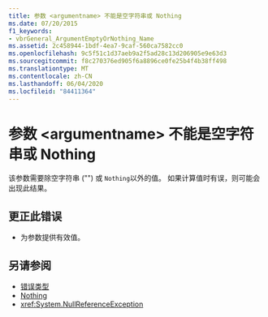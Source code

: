 ```yaml
---
title: 参数 <argumentname> 不能是空字符串或 Nothing
ms.date: 07/20/2015
f1_keywords:
- vbrGeneral_ArgumentEmptyOrNothing_Name
ms.assetid: 2c458944-1bdf-4ea7-9caf-560ca7582cc0
ms.openlocfilehash: 9c5f51c1d37aeb9a2f5ad28c13d206905e9e63d3
ms.sourcegitcommit: f8c270376ed905f6a8896ce0fe25b4f4b38ff498
ms.translationtype: MT
ms.contentlocale: zh-CN
ms.lasthandoff: 06/04/2020
ms.locfileid: "84411364"
---
```

# <a name="argument-argumentname-cannot-be-an-empty-string-or-nothing"></a>参数 \<argumentname> 不能是空字符串或 Nothing
该参数需要除空字符串 ("") 或 `Nothing`以外的值。 如果计算值时有误，则可能会出现此结果。  
  
## <a name="to-correct-this-error"></a>更正此错误  
  
- 为参数提供有效值。  
  
## <a name="see-also"></a>另请参阅

- [错误类型](../programming-guide/language-features/error-types.md)
- [Nothing](../language-reference/nothing.md)
- <xref:System.NullReferenceException>
